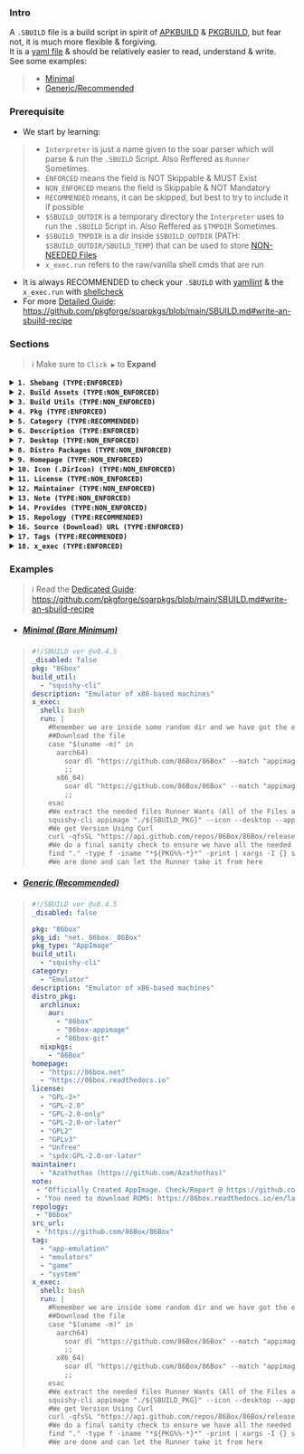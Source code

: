 ### Intro
A `.SBUILD` file is a build script in spirit of [APKBUILD](https://wiki.alpinelinux.org/wiki/APKBUILD_Reference) & [PKGBUILD](https://wiki.archlinux.org/title/PKGBUILD), but fear not, it is much more flexible & forgiving.<br>
It is a [yaml file](https://web.archive.org/web/2/https://spacelift.io/blog/yaml) & should be relatively easier to read, understand & write.<br>
See some examples: 
> - [Minimal](https://github.com/pkgforge/soarpkgs/blob/main/SBUILD_SPEC.md#minimal-bare-minimum)
> - [Generic/Recommended](https://github.com/pkgforge/soarpkgs/blob/main/SBUILD_SPEC.md#generic-recommended)

### Prerequisite
- We start by learning:
> - `Interpreter` is just a name given to the soar parser which will parse & run the `.SBUILD` Script. Also Reffered as `Runner` Sometimes.
> - `ENFORCED` means the field is NOT Skippable & MUST Exist
> - `NON_ENFORCED` means the field is Skippable & NOT Mandatory
> - `RECOMMENDED` means, it can be skipped, but best to try to include it if possible
> - `$SBUILD_OUTDIR` is a temporary directory the `Interpreter` uses to run the `.SBUILD` Script in. Also Reffered as `$TMPDIR` Sometimes.
> - `$SBUILD_TMPDIR` is a dir inside `$SBUILD_OUTDIR` (PATH: `$SBUILD_OUTDIR/SBUILD_TEMP`) that can be used to store [NON-NEEDED Files](https://github.com/pkgforge/soarpkgs/blob/main/SBUILD.md#needed-files)
> - `x_exec.run` refers to the raw/vanilla shell cmds that are run
- It is always RECOMMENDED to check your `.SBUILD` with [yamllint](https://www.yamllint.com/) & the `x_exec.run` with [shellcheck](https://www.shellcheck.net/)
- For more [Detailed Guide](https://github.com/pkgforge/soarpkgs/blob/main/SBUILD.md#write-an-sbuild-recipe): https://github.com/pkgforge/soarpkgs/blob/main/SBUILD.md#write-an-sbuild-recipe

### Sections
> ℹ️ Make sure to `Click ▶` to **Expand**
<!--  -->
<details id="shebang"><summary><b><code>1. Shebang (TYPE:ENFORCED)</code></a></b></summary>
  
  - It starts with `#!/SBUILD ver @${VERSION}` `(TYPE:RECOMMENDED)`
  - It is followed by `_disabled: boolean`, which can either be `true` or `false` which will disable or enable the entire script respectively. `(TYPE:ENFORCED)`
  ```yaml
  #!/SBUILD ver @v0.4.5 #Tells the Interpreter the version
  _disabled: false #Tells the Interpreter to run it
  ```
</details>
<!--  -->
<details id="build_asset"><summary><b><code>2. Build Assets (TYPE:NON_ENFORCED)</code></a></b></summary>

  ```yaml
  #Example ONLY
  #All of the files will be downloaded & added to "${SBUILD_OUTDIR/SBUILD_TEMP}" (Also Known as $SBUILD_TMPDIR prior to running the x_exec part
  build_asset:
    - url: "https://example.com/fileA.tar" #Downloaded
      out: "example_01.tar" #Saved as $SBUILD_OUTDIR/SBUILD_TEMP/example_01.tar
    - url: "https://example.com/abc.gif" #Downloaded
      out: "xyz.gif" #Saved as $SBUILD_OUTDIR/SBUILD_TEMP/xyz.gif
  ```
  - This is Optional & can be left empty or removed completely `(TYPE:NON_ENFORCED)`
  - This can be used to pull in Static Assets needed for `x_exec.run` part.
  - Accessible using `${SBUILD_TMPDIR}/$FILE` OR `$SBUILD_OUTDIR/SBUILD_TEMP/$FILE` [`ENV VARS`]().
  - The benefit of using this over doing it manually in `x_exec.run` is that it's parallelized & pre-downloaded
  - Can have single or multiple entries
</details>
<!--  -->
<details id="build_util"><summary><b><code>3. Build Utils (TYPE:NON_ENFORCED)</code></a></b></summary>

  ```yaml
  #Example ONLY
  #WARNING: DO NOT USE THIS TO INSTALL STUFF LIKE GIT as that is known not to work as static binary
  #This should only be used for static bins, (use build_dep instead CURRENTLY NOT IMPLEMENTED)
  #soar will add these using soar dl temporarily in cache prior to running the x_exec part
  #if these are already installed/cached by soar, soar will skip them (Unless Upgrade is found)
  build_util:
    - "curl" #for web stuff
    - "ouch" #to extract archives easily without remembering flags
    - "squishy-cli" #to extract appimages/squashfs archives for Desktop, icon Files etc
  ```
  - This is Optional & can be left empty or removed completely `(TYPE:NON_ENFORCED)`
  - This can be used to pull in Static Binaries if some extra tools are being used
  - Use this only if your distro doesn't provide it or you need the latest version of a tool
  - Can have single or multiple entries
</details>
<!--  -->
<details id="pkg"><summary><b><code>4. Pkg (TYPE:ENFORCED)</code></a></b></summary>

  ```yaml
  #Example ONLY
  pkg: "Real Name, It will be Installed & Integrated based on this Value"
  pkg_id: "Appstream App Id, flatpak's scheme preferred, otherwise can be empty"
  pkg_type: "Pkg Format, if empty or nonexistent, Interpreter reads Magic Bytes to determine format"
  ```
  - `pkg` is Canonical name of the Package. It will be installed as this regardless of the actual filename. Desktop entry will also show this name `(TYPE:ENFORCED)`
  - `pkg_id` is [AppStream App Id](https://www.freedesktop.org/software/appstream/docs/chap-Metadata.html#tag-id-generic). `(TYPE:RECOMMENDED)`
  > - You can find the `pkg_id` by searching it on [Flathub](https://flathub.org/)
  > > ![image](https://github.com/user-attachments/assets/877263b5-8cbd-4a76-bcb6-1df738643fa2)
  > - You can also find it in Appstream `Appdata.xml` or `Metainfo.xml` files
  > > ![image](https://github.com/user-attachments/assets/0f4d2c3e-95a9-4ad0-b57d-05bbca6f3748)
  > - Sometimes, this id can also be found in `.Desktop` file.
  > - If you can't ind the `pkg_id` at all, you may create a dummy one in `xxx.${TLD}.${DOMAIN}.${PROJECT_NAME}` format
  > > ```bash
  > > xxx.io.github.SuperApp --> #Created from a the site's Homepage: SuperApp.github.io
  > > xxx.com.github.CoolApp --> #Created from https://github.com/CoolApp
  > > ```
  > - `pkg_type` is the Package Format, it can be one of the following (`lowercase`) `(TYPE:RECOMMENDED)` :
  > > - [`AppImage`](https://github.com/Azathothas/Toolpacks-Extras/blob/main/Docs/APPIMAGES.md) denotes it is an [AppImage](https://appimage.org/) `pkg_type: "appimage"`
  > > - [`AppBundle`](https://github.com/Azathothas/Toolpacks-Extras/blob/main/Docs/APPBUNDLES.md) denotes it is an [AppBundle](https://github.com/xplshn/pelf/) `pkg_type: "appbundle"`
  > > - [`archive`](https://github.com/ouch-org/ouch?tab=readme-ov-file#supported-formats) denotes it is an archive (`SELF-EXTRACTABLE`) format: `.7z` `.bz` `.bz2` `.gz` `.lz4` `.lzma` `.rar` `.sz` `.tar` `.xz` `.zst` or a mix-mash of these. This includes formats like [alpix](https://github.com/QaidVoid/alpix), [staticx](https://github.com/JonathonReinhart/staticx) etc. `pkg_type: "archive"`
  > > - [`dynamic`]() denotes it is a Dynamic Binary `pkg_type: "dynamic"`
  > > - [`FlatImage`](https://github.com/Azathothas/Toolpacks-Extras/blob/main/Docs/FLATIMAGES.md) denotes it is a [FlatImage](https://github.com/ruanformigoni/flatimage) `pkg_type: "flatimage"`
  > > - [`GameImage`](https://github.com/Azathothas/Toolpacks-Extras/blob/main/Docs/GAMEIMAGES.md) denotes it is a [GameImage](https://github.com/ruanformigoni/gameimage) `pkg_type: "gameimage"`
  > > - [`NixAppImage`](https://github.com/Azathothas/Toolpacks-Extras/blob/main/Docs/NIXAPPIMAGES.md) denotes it is a [NixAppImage](https://github.com/ralismark/nix-appimage) `pkg_type: "nixappimage"`
  > > - [`RunImage`](https://github.com/Azathothas/Toolpacks-Extras/blob/main/Docs/RUNIMAGES.md) denotes it is a [RunImage](https://github.com/VHSgunzo/runimage) `pkg_type: "runimage"`
  > > - [`static`](https://en.wikipedia.org/wiki/Static_build) denotes it is a Static Binary `pkg_type: "static"`
  > - `Note:` Interpreter will read the magic bytes to determine correct format in case this field is empty.
</details>
<!--  -->
<details id="category"><summary><b><code>5. Category (TYPE:RECOMMENDED)</code></a></b></summary>

  - This is Optional & can be left empty or removed completely `(TYPE:RECOMMENDED)`
  - If it is left empty or doesn't exist, It is set to `Utility` by default.
  - If it is used, it MUST be one of the Registered Categories as per the FreeDesktop Spec
  > - [Main Categories](https://specifications.freedesktop.org/menu-spec/latest/category-registry.html)
  > - [Additional Categories](https://specifications.freedesktop.org/menu-spec/latest/additional-category-registry.html)
  - It can contain multiple entries
  > ```yaml
  > #Example ONLY
  > category:
  >   - "Core"
  >   - "Utility"
  > ```
</details>
<!--  -->
<details id="description"><summary><b><code>6. Description (TYPE:ENFORCED)</code></a></b></summary>
 
  ```yaml
  #Example ONLY
  description: "A short summary about the pkg"
  ``` 
  - Short Summarized Description about the `$pkg` `(TYPE:ENFORCED)`
  - [repology-fetcher](https://github.com/pkgforge/soarpkgs/blob/main/scripts/repology_fetcher.sh) will Autogenerate Multiple Description from [Repology](https://repology.org/projects/), Pick the Best one.
  - [search.nixos.org](https://search.nixos.org/packages) also has Saner Descriptions
  - Otherwise Use abridged version from the `$pkg`'s Homepage etc
</details> 
<!--  -->
<details id="desktop"><summary><b><code>7. Desktop (TYPE:NON_ENFORCED)</code></a></b></summary>

  ```yaml
  #Example ONLY
  desktop: "#A Direct RAW URL to download a .desktop file"
  ```
  - This is Optional & can be left empty or removed completely `(TYPE:NON_ENFORCED)`
  - Only One entry is supported
  - This is applicable only if `$pkg_type` is a portable format like `AppImage`, `FlatImage` etc
  - This will be downloaded & saved as `$pkg.desktop` inside `$TMPDIR`
  - This MAY BE OVERWRITTEN, if `x_exec.run` does something to the file, otherwise is used as the default `.Desktop` file
</details>
<!--  -->
<details id="distro_pkg"><summary><b><code>8. Distro Packages (TYPE:NON_ENFORCED)</code></a></b></summary>
 
  - This is Optional & can be left empty or removed completely `(TYPE:NON_ENFORCED)`
  - Use [repology/projects/$pkg](https://repology.org/projects/) to quickly fetch this Information, Or You can [Automate It](https://github.com/pkgforge/soarpkgs/blob/main/SBUILD.md#write-an-sbuild-recipe)
  ```yaml
  #Example ONLY
  distro_pkg:
   #Not ALL fileds are necessary, they can be left empty or deleted
    #suggests alpine has it
    alpine:
      - "mypkg"
    #suggests archlinux has it
    archlinux:
      #suggests aur has it
      aur:
        - "mypkg-bin"
        - "mypkg-git"
      extra:
      #suggest extra has it
        - "mypkg"
    #suggests debian has it    
    deb:
      - "mypkg"
    #suggests nixpkg has it
    nixpkgs:
      - "#mypkg"
  ``` 
</details> 
<!--  -->
<details id="homepage"><summary><b><code>9. Homepage (TYPE:NON_ENFORCED)</code></a></b></summary>

  ```yaml
  #Example ONLY
  homepage:
    - "https://mypkg.net"
    - "https://mypkg.readthedocs.io"
  ```
  - This is Optional & can be left empty or removed completely `(TYPE:NON_ENFORCED)`
  - This contains the urls to homepage, project page & source code (Git/SVN/etc)
  - This should `NOT BE CONFUSED` with `src_url` which <ins>contains urls</ins> to the page that contains the `download_link`
  - Can have single or multiple entries
  - Use [repology/projects/$pkg/information](https://repology.org/projects/) to quickly fetch this Information
</details>
<!--  -->
<details id="icon"><summary><b><code>10. Icon (.DirIcon) (TYPE:NON_ENFORCED)</code></a></b></summary>

  ```yaml
  icon: "#A Direct RAW URL to download a icon/logo file"
  ```
  - This is Optional & can be left empty or removed completely `(TYPE:NON_ENFORCED)`
  - Only One entry is supported
  - If `$pkg_type` is a NON portable format, then this is used only for `soar query/info`
  - If `$pkg_type` is a portable format like `AppImage`, `FlatImage` , then it is downloaded & saved as `.DirIcon` as `${SBUILD_OUTDIR}/.DirIcon`
  - This MAY BE OVERWRITTEN, if `x_exec.run` does something to the file, otherwise is used as the default `.DirIcon` & `${SBUILD_OUTDIR}/${SBUILD_PKG}.png` file
  - If the `icon` file is NOT a `png` File, it MUST BE RENAMED to correct `$pkg.format` in the `x_exec.run` step.
</details>
<!--  -->
<details id="license"><summary><b><code>11. License (TYPE:NON_ENFORCED)</code></a></b></summary>

  ```yaml
  #Example ONLY
  license:
    - "GPL-2+"
    - "GPL-2.0"
    - "GPL-2.0-only"
    - "GPL-2.0-or-later"
    - "GPL2"
    - "GPLv3"
    - "Unfree"
    - "spdx:GPL-2.0-or-later"
  ```
  - This is Optional & can be left empty or removed completely `(TYPE:NON_ENFORCED)`
  - Can have single or multiple entries
  - Use [repology/projects/$pkg/information](https://repology.org/projects/) to quickly fetch this Information
</details>
<!--  -->
<details id="maintainer"><summary><b><code>12. Maintainer (TYPE:NON_ENFORCED)</code></a></b></summary>

  ```yaml
  #Example ONLY
  maintainer:
    - "Azathothas (https://github.com/Azathothas)"
    - "QaidVoid (Qaid@Qaidvoid.dev)"
  ```
  - This is Optional & can be left empty or removed completely `(TYPE:NON_ENFORCED)`
  - This shows the author/maintainer of the `$pkg.SBUILD` script
  - A single pkg can have multiple maintainers & contact details or websites can be embedded inside `()`
  - Can have single or multiple entries 
  - You will usually add yourself to this field
</details>
<!--  -->
<details id="note"><summary><b><code>13. Note (TYPE:NON_ENFORCED)</code></a></b></summary>

  ```yaml
  #Example ONLY
  note:
    - "Some note"
    - "Some other note"
  ```
  - This is Optional & can be left empty or removed completely `(TYPE:NON_ENFORCED)`
  - This contains extra information about the `$pkg` such as setup information or errors & quirk.
  - Can have single or multiple entries 
</details>
<!--  -->
<details id="provides"><summary><b><code>14. Provides (TYPE:NON_ENFORCED)</code></a></b></summary>

  ```yaml
  #Example ONLY
  # $pkg itself will always be a default value, so not needed if contains only 1 program and that 1 program is $pkg itself
  provides:
    - "prog-a"
    - "prog-b"
  ```
  - This is Optional & can be left empty or removed completely `(TYPE:NON_ENFORCED)`
  - This lists all programs that are fetched/built during the `x_exec.run` part.
  - If this field is empty or doesn't exist, the interpreter will use `$pkg` as the only value of `provides` by default.
  - If this field exists, soar will treat it as a `$pkg` family containing all programs from `provides`
  - `soar install $pkg` by default will install all programs from `provides`. This is same as `$pkg` when `provides` is empty/nonexistent.
  - `soar install $pkg/$prog` will only install `$prog` from the `$pkg`'s `.SBUILD`
  - Can have single or multiple entries
</details>
<!--  -->
<details id="repology"><summary><b><code>15. Repology (TYPE:RECOMMENDED)</code></a></b></summary>

  ```yaml
  #Example ONLY
  repology:
    - "mypkg"
    - "mypkg-bin"
  ```
  - This is Optional & can be left empty or removed completely `(TYPE:RECOMMENDED)`
  - This contains the package name that [repology](https://repology.org/projects/) uses.
  - Can have single or multiple entries
</details>
<!--  -->
<details id="src_url"><summary><b><code>16. Source (Download) URL (TYPE:ENFORCED)</code></a></b></summary>

  ```yaml
  #Example ONLY
  src_url:
    - "https://gitlab.com/mypkg"
    - "https://github.com/mypkg"
  ```
  - This MUST contain at least `1` URL `(TYPE:ENFORCED)`
  - This contains the url to the `download/source` page which contains the download link for the `pkg`
  - This should `NOT BE CONFUSED` with `homepage`
  - Can have only single or multiple entries
</details>
<!--  -->
<details id="tag"><summary><b><code>17. Tags (TYPE:RECOMMENDED)</code></a></b></summary>

  ```yaml
  #Example ONLY
  tag:
    - "app-emulation"
    - "emulators"
    - "game"
    - "system
  ```
  - This is Optional & can be left empty or removed completely `(TYPE:RECOMMENDED)`
  - This contains tags for better `soar search` as the existing `Category` is quite Limited & Strict
  - Can have single or multiple entries
</details>
<!--  -->
<details id="x_exec"><summary><b><code>18. x_exec (TYPE:ENFORCED)</code></a></b></summary>

  ```yaml
  #Example ONLY
  x_exec:
    shell: bash #Invokes /usr/bin/env ${SHELL}, bash in this case
    run: |
     ${RAW SHELL CMDS}
  ```  
  - This is the Core part, & what actually does all the work. `(TYPE:ENFORCED)`
  - `shell` set's the real interpreter using `/usr/bin/env ${SHELL}`, this can be any shell: `sh` `bash` `fish` `nu` `oils` `zsh`
  - `run` block's shell script MUST not have errors, use [Shellcheck](https://www.shellcheck.net/) to check for it.
  - [`Runner`](https://github.com/pkgforge/soarpkgs/blob/main/scripts/sbuild_runner.sh) will run the [`Linter|Validator`](https://github.com/pkgforge/soarpkgs/blob/main/scripts/sbuild_linter.sh), if & only if the `.SBUILD` is validated, it will proceed further.
  - [`Runner`](https://github.com/pkgforge/soarpkgs/blob/main/scripts/sbuild_runner.sh) will run the shell session with [a list of ENV_VARS](https://github.com/pkgforge/soarpkgs/blob/main/SBUILD.md#env-vars-x_execrun) pre set & configured. [More Details](https://github.com/pkgforge/soarpkgs/blob/main/SBUILD.md#env-vars-x_execrun): https://github.com/pkgforge/soarpkgs/blob/main/SBUILD.md#env-vars-x_execrun
  - [`Runner`](https://github.com/pkgforge/soarpkgs/blob/main/scripts/sbuild_runner.sh) will setup a `$TMPDIR` & set it as Current Working Dir `${SBUILD_OUTDIR}`
  - The Shell CMDs here can be anything but MUST, at end, produce these [`NEEDED FILES`](https://github.com/pkgforge/soarpkgs/blob/main/SBUILD.md#needed-files):
  > - `${SBUILD_OUTDIR}/${SBUILD_PKG}` file (`>100KB`), this is the main Pkg we are trying to Install
  > - `${SBUILD_OUTDIR}/${SBUILD_PKG}.desktop` file (`>3B`) if `${PKG_TYPE}` is a Portable Format like AppImage, Otherwise Skipped [Not Needed, if used `desktop`]
  > - `${SBUILD_OUTDIR}/.DirIcon` file (`>1KB`) if `${PKG_TYPE}` is a Portable Format like AppImage, Otherwise Skipped [Not Needed, if used `icon`, but may need to rename it to correct `$pkg.format`]
  > - `${SBUILD_OUTDIR}/${SBUILD_PKG}.png` file (`>1KB`) if `${PKG_TYPE}` is a Portable Format like AppImage & `.DirIcon` doesn't exist
  > - `${SBUILD_OUTDIR}/${SBUILD_PKG}.svg` file (`>1KB`) if `${PKG_TYPE}` is a Portable Format like AppImage & both `.DirIcon` & `${SBUILD_OUTDIR}/${SBUILD_PKG}.png` don't exist
  > - `${SBUILD_OUTDIR}/${SBUILD_PKG}.version` file (`>3B`) containing the `$version` information, Otherwise Auto Determined using `Date|BSUM`
  - At END, `soar` will copy all the needed files from this `${SBUILD_OUTDIR}` to relevant dirs & cleanup (Unless used `--no-clean`)
  - At END, `soar` will also save the entire build log in "${SOAR_ROOT}/packages/${PKG}/${PKG_NAME}.log"
</details>
<!--  -->

### Examples
> ℹ️ Read the [Dedicated Guide](https://github.com/pkgforge/soarpkgs/blob/main/SBUILD.md#write-an-sbuild-recipe): https://github.com/pkgforge/soarpkgs/blob/main/SBUILD.md#write-an-sbuild-recipe
- ##### [Minimal (Bare Minimum)](https://github.com/pkgforge/soarpkgs/blob/main/templates/minimal.SBUILD.yaml)
> ```yaml
> #!/SBUILD ver @v0.4.5
> _disabled: false
> pkg: "86box"
> build_util:
>   - "squishy-cli"
> description: "Emulator of x86-based machines"
> x_exec:
>   shell: bash
>   run: |
>     #Remember we are inside some random dir and we have got the env vars injected ($SBUILD_PKG etc)
>     ##Download the file
>     case "$(uname -m)" in
>       aarch64)
>         soar dl "https://github.com/86Box/86Box" --match "appimage|arm64" --exclude "x64|x86|zsync" -o "./${SBUILD_PKG}" --yes && chmod +x "./${SBUILD_PKG}"
>         ;;
>       x86_64)
>         soar dl "https://github.com/86Box/86Box" --match "appimage|x86_64" --exclude "aarch64|arm|zsync" -o "./${SBUILD_PKG}" --yes && chmod +x "./${SBUILD_PKG}"
>         ;;
>     esac
>     #We extract the needed files Runner Wants (All of the Files are saved with ${SBUILD_PKG}.$file Prefix)
>     squishy-cli appimage "./${SBUILD_PKG}" --icon --desktop --appstream --write
>     #We get Version Using Curl
>     curl -qfsSL "https://api.github.com/repos/86Box/86Box/releases/latest" | jq -r '.tag_name' > "./${SBUILD_PKG}.version"
>     #We do a final sanity check to ensure we have all the needed files
>     find "." -type f -iname "*${PKG%%-*}*" -print | xargs -I {} sh -c 'file {}; b3sum {}; sha256sum {}; du -sh {}'
>     #We are done and can let the Runner take it from here
> ```

- ##### [Generic (Recommended)](https://github.com/pkgforge/soarpkgs/blob/main/templates/generic.SBUILD.yaml)
> ```yaml
> #!/SBUILD ver @v0.4.5
> _disabled: false
> 
> pkg: "86box"
> pkg_id: "net._86box._86Box"
> pkg_type: "AppImage"
> build_util:
>   - "squishy-cli"
> category:
>   - "Emulator"
> description: "Emulator of x86-based machines"
> distro_pkg:
>   archlinux:
>     aur:
>       - "86box"
>       - "86box-appimage"
>       - "86box-git"
>   nixpkgs:
>     - "86Box"
> homepage:
>   - "https://86box.net"
>   - "https://86box.readthedocs.io"
> license:
>   - "GPL-2+"
>   - "GPL-2.0"
>   - "GPL-2.0-only"
>   - "GPL-2.0-or-later"
>   - "GPL2"
>   - "GPLv3"
>   - "Unfree"
>   - "spdx:GPL-2.0-or-later"
> maintainer:
>   - "Azathothas (https://github.com/Azathothas)"
> note:
>  - "Officially Created AppImage. Check/Report @ https://github.com/86Box/86Box"
>  - "You need to download ROMS: https://86box.readthedocs.io/en/latest/usage/roms.html"
> repology:
>  - "86box"
> src_url:
>  - "https://github.com/86Box/86Box"
> tag:
>   - "app-emulation"
>   - "emulators"
>   - "game"
>   - "system"
> x_exec:
>   shell: bash
>   run: |
>     #Remember we are inside some random dir and we have got the env vars injected ($SBUILD_PKG etc)
>     ##Download the file
>     case "$(uname -m)" in
>       aarch64)
>         soar dl "https://github.com/86Box/86Box" --match "appimage|arm64" --exclude "x64|x86|zsync" -o "./${SBUILD_PKG}" --yes && chmod +x "./${SBUILD_PKG}"
>         ;;
>       x86_64)
>         soar dl "https://github.com/86Box/86Box" --match "appimage|x86_64" --exclude "aarch64|arm|zsync" -o "./${SBUILD_PKG}" --yes && chmod +x "./${SBUILD_PKG}"
>         ;;
>     esac
>     #We extract the needed files Runner Wants (All of the Files are saved with ${SBUILD_PKG}.$file Prefix)
>     squishy-cli appimage "./${SBUILD_PKG}" --icon --desktop --appstream --write
>     #We get Version Using Curl
>     curl -qfsSL "https://api.github.com/repos/86Box/86Box/releases/latest" | jq -r '.tag_name' > "./${SBUILD_PKG}.version"
>     #We do a final sanity check to ensure we have all the needed files
>     find "." -type f -iname "*${PKG%%-*}*" -print | xargs -I {} sh -c 'file {}; b3sum {}; sha256sum {}; du -sh {}'
>     #We are done and can let the Runner take it from here
> ```

